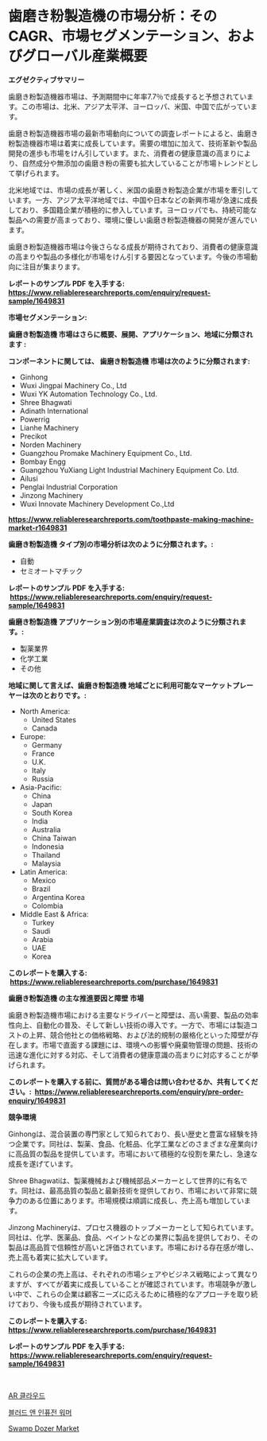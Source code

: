 <p><h1>歯磨き粉製造機の市場分析：そのCAGR、市場セグメンテーション、およびグローバル産業概要</h1></p><p><strong>エグゼクティブサマリー</strong></p>
<p><p>歯磨き粉製造機器市場は、予測期間中に年率7.7％で成長すると予想されています。この市場は、北米、アジア太平洋、ヨーロッパ、米国、中国で広がっています。</p><p>歯磨き粉製造機器市場の最新市場動向についての調査レポートによると、歯磨き粉製造機器市場は着実に成長しています。需要の増加に加えて、技術革新や製品開発の進歩も市場をけん引しています。また、消費者の健康意識の高まりにより、自然成分や無添加の歯磨き粉の需要も拡大していることが市場トレンドとして挙げられます。</p><p>北米地域では、市場の成長が著しく、米国の歯磨き粉製造企業が市場を牽引しています。一方、アジア太平洋地域では、中国や日本などの新興市場が急速に成長しており、多国籍企業が積極的に参入しています。ヨーロッパでも、持続可能な製品への需要が高まっており、環境に優しい歯磨き粉製造機器の開発が進んでいます。</p><p>歯磨き粉製造機器市場は今後さらなる成長が期待されており、消費者の健康意識の高まりや製品の多様化が市場をけん引する要因となっています。今後の市場動向に注目が集まります。</p></p>
<p><strong>レポートのサンプル PDF を入手する: <a href="https://www.reliableresearchreports.com/enquiry/request-sample/1649831">https://www.reliableresearchreports.com/enquiry/request-sample/1649831</a></strong></p>
<p><strong>市場セグメンテーション:</strong></p>
<p><strong> 歯磨き粉製造機 市場はさらに概要、展開、アプリケーション、地域に分類されます :</strong></p>
<p><strong>コンポーネントに関しては、 歯磨き粉製造機 市場は次のように分類されます: &nbsp;</strong></p>
<p><ul><li>Ginhong</li><li>Wuxi Jingpai Machinery Co., Ltd</li><li>Wuxi YK Automation Technology Co., Ltd.</li><li>Shree Bhagwati</li><li>Adinath International</li><li>Powerrig</li><li>Lianhe Machinery</li><li>Precikot</li><li>Norden Machinery</li><li>Guangzhou Promake Machinery Equipment Co., Ltd.</li><li>Bombay Engg</li><li>Guangzhou YuXiang Light Industrial Machinery Equipment Co. Ltd.</li><li>Ailusi</li><li>Penglai Industrial Corporation</li><li>Jinzong Machinery</li><li>Wuxi Innovate Machinery Development Co.,Ltd</li></ul></p>
<p><strong><a href="https://www.reliableresearchreports.com/toothpaste-making-machine-market-r1649831">https://www.reliableresearchreports.com/toothpaste-making-machine-market-r1649831</a></strong></p>
<p><strong> 歯磨き粉製造機 タイプ別の市場分析は次のように分類されます。:</strong></p>
<p><ul><li>自動</li><li>セミオートマチック</li></ul></p>
<p><strong>レポートのサンプル PDF を入手する: &nbsp;<a href="https://www.reliableresearchreports.com/enquiry/request-sample/1649831">https://www.reliableresearchreports.com/enquiry/request-sample/1649831</a></strong></p>
<p><strong> 歯磨き粉製造機 アプリケーション別の市場産業調査は次のように分類されます。:</strong></p>
<p><ul><li>製薬業界</li><li>化学工業</li><li>その他</li></ul></p>
<p><strong>地域に関して言えば、歯磨き粉製造機 地域ごとに利用可能なマーケットプレーヤーは次のとおりです。:</strong></p>
<p><ul>
    <li>
        North America:
        <ul>
            <li>United States</li>
            <li>Canada</li>
        </ul>
    </li>
    <li>
        Europe:
        <ul>
            <li>Germany</li>
            <li>France</li>
            <li>U.K.</li>
            <li>Italy</li>
            <li>Russia</li>
        </ul>
    </li>
    <li>
        Asia-Pacific:
        <ul>
            <li>China</li>
            <li>Japan</li>
            <li>South Korea</li>
            <li>India</li>
            <li>Australia</li>
            <li>China Taiwan</li>
            <li>Indonesia</li>
            <li>Thailand</li>
            <li>Malaysia</li>
        </ul>
    </li>
    <li>
        Latin America:
        <ul>
            <li>Mexico</li>
            <li>Brazil</li>
            <li>Argentina Korea</li>
            <li>Colombia</li>
        </ul>
    </li>
    <li>
        Middle East & Africa:
        <ul>
            <li>Turkey</li>
            <li>Saudi</li>
            <li>Arabia</li>
            <li>UAE</li>
            <li>Korea</li>
        </ul>
    </li>
    </ul></p>
<p><strong>このレポートを購入する: &nbsp;<a href="https://www.reliableresearchreports.com/purchase/1649831">https://www.reliableresearchreports.com/purchase/1649831</a></strong></p>
<p><strong>歯磨き粉製造機 の主な推進要因と障壁 市場</strong></p>
<p><p>歯磨き粉製造機市場における主要なドライバーと障壁は、高い需要、製品の効率性向上、自動化の普及、そして新しい技術の導入です。一方で、市場には製造コストの上昇、競合他社との価格戦略、および法的規制の厳格化といった障壁が存在します。市場で直面する課題には、環境への影響や廃棄物管理の問題、技術の迅速な進化に対する対応、そして消費者の健康意識の高まりに対応することが挙げられます。</p></p>
<p><strong>このレポートを購入する前に、質問がある場合は問い合わせるか、共有してください。:&nbsp; <a href="https://www.reliableresearchreports.com/enquiry/pre-order-enquiry/1649831">https://www.reliableresearchreports.com/enquiry/pre-order-enquiry/1649831</a></strong></p>
<p><strong>競争環境</strong></p>
<p><p>Ginhongは、混合装置の専門家として知られており、長い歴史と豊富な経験を持つ企業です。同社は、製薬、食品、化粧品、化学工業などのさまざまな産業向けに高品質の製品を提供しています。市場において積極的な役割を果たし、急速な成長を遂げています。</p><p>Shree Bhagwatiは、製薬機械および機械部品メーカーとして世界的に有名です。同社は、最高品質の製品と最新技術を提供しており、市場において非常に競争力のある位置にあります。市場規模は順調に成長し、売上高も増加しています。</p><p>Jinzong Machineryは、プロセス機器のトップメーカーとして知られています。同社は、化学、医薬品、食品、ペイントなどの業界に製品を提供しており、その製品は高品質で信頼性が高いと評価されています。市場における存在感が増し、売上高も着実に拡大しています。</p><p>これらの企業の売上高は、それぞれの市場シェアやビジネス戦略によって異なりますが、すべてが着実に成長していることが確認されています。市場競争が激しい中で、これらの企業は顧客ニーズに応えるために積極的なアプローチを取り続けており、今後も成長が期待されています。</p></p>
<p><strong>このレポートを購入する: &nbsp; <a href="https://www.reliableresearchreports.com/purchase/1649831">https://www.reliableresearchreports.com/purchase/1649831</a></strong></p>
<p><strong>レポートのサンプル PDF を入手する: &nbsp;<a href="https://www.reliableresearchreports.com/enquiry/request-sample/1649831">https://www.reliableresearchreports.com/enquiry/request-sample/1649831</a></strong><strong></strong></p>
<p>&nbsp;</p>
<p><p><a href="https://github.com/sammyUltyylrich9067856/Market-Research-Report-List-1/blob/main/987554126381.md">AR 클라우드</a></p><p><a href="https://github.com/Elenrrera7685/Market-Research-Report-List-1/blob/main/924649526380.md">블러드 앤 인퓨전 워머</a></p><p><a href="https://github.com/Whitneyboyettebo9kiw7yr13/Market-Research-Report-List-2/blob/main/swamp-dozer-market.md">Swamp Dozer Market</a></p></p>
